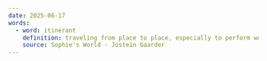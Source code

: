 ```yaml
---
date: 2025-06-17
words:
  - word: itinerant
    definition: traveling from place to place, especially to perform work or as a part of a duty or profession
    source: Sophie's World - Jostein Gaarder
---
```

